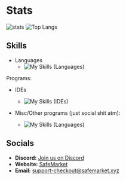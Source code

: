 # Stats

![stats](https://github-readme-stats.vercel.app/api?username=Pourquoiiiiiiiii&show_icons=true&theme=radical) ![Top Langs](https://github-readme-stats.vercel.app/api/top-langs/?username=Pourquoiiiiiiiii&layout=compact&show_icons=true&title_color=fff&icon_color=79ff97&text_color=9f9f9f&bg_color=151515)


## Skills

- Languages
  - ![My Skills (Languages)](https://skillicons.dev/icons?i=java,lua,py,ts,javascript,html,php,c,cs,cpp,dotnet,regex,sqlite,nodejs&perline=7)

Programs:

- IDEs
  - ![My Skills (IDEs)](https://skillicons.dev/icons?i=visualstudio,vscode "These are all the IDEs I use")

- Misc/Other programs (just social shit atm):
  - ![My Skills (Languages)](https://skillicons.dev/icons?i=discord&perline=7 "These are programs that I use.")

## Socials

- **Discord:** [Join us on Discord](https://safemarket.xyz/discord)
- **Website:** [SafeMarket](https://safemarket.xyz)
- **Email:** [support-checkout@safemarket.xyz](mailto:support-checkout@safemarket.xyz)

